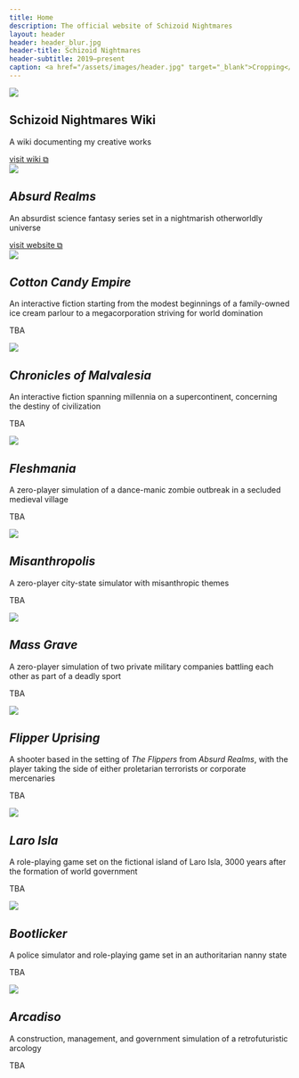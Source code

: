 ```yaml
---
title: Home
description: The official website of Schizoid Nightmares
layout: header
header: header_blur.jpg
header-title: Schizoid Nightmares
header-subtitle: 2019–present
caption: <a href="/assets/images/header.jpg" target="_blank">Cropping</a> of the cover for <i>Anthology I</i> — art by <a href="https://vladmomotart.tumblr.com/" target="_blank">Vlad Momot ⧉</a> as a paid commission
---
```


<div class="feature" markdown=0>
    <img src="/assets/images/snw_icon_small.png">
    <div>
        <h2>Schizoid Nightmares Wiki</h2>
        <p>A wiki documenting my creative works</p>
        <div><a href="https://schizoidnightmares.wiki/" target="_blank">visit wiki ⧉</a></div>
    </div>
</div>

<div class="feature" markdown=0>
    <img src="/assets/images/ar_icon_small.png">
    <div>
        <h2><i>Absurd Realms</i></h2>
        <p>An absurdist science fantasy series set in a nightmarish otherworldly universe</p>
        <div><a href="https://absurdrealms.com/" target="_blank">visit website ⧉</a></div>
    </div>
</div>

<div class="feature" markdown=0>
    <img src="/assets/images/cce_icon_small.png">
    <div>
        <h2><i>Cotton Candy Empire</i></h2>
        <p>An interactive fiction starting from the modest beginnings of a family-owned ice cream parlour to a megacorporation striving for world domination</p>
        <div><p>TBA</p></div>
    </div>
</div>

<div class="feature" markdown=0>
    <img src="/assets/images/cm_icon_small.png">
    <div>
        <h2><i>Chronicles of Malvalesia</i></h2>
        <p>An interactive fiction spanning millennia on a supercontinent, concerning the destiny of civilization</p>
        <div><p>TBA</p></div>
    </div>
</div>

<div class="feature" markdown=0>
    <img src="/assets/images/fleshmania_icon_small.png">
    <div>
        <h2><i>Fleshmania</i></h2>
        <p>A zero-player simulation of a dance-manic zombie outbreak in a secluded medieval village</p>
        <div><p>TBA</p></div>
    </div>
</div>

<div class="feature" markdown=0>
    <img src="/assets/images/misanthropolis_icon_small.png">
    <div>
        <h2><i>Misanthropolis</i></h2>
        <p>A zero-player city-state simulator with misanthropic themes</p>
        <div><p>TBA</p></div>
    </div>
</div>

<div class="feature" markdown=0>
    <img src="/assets/images/mg_icon_small.png">
    <div>
        <h2><i>Mass Grave</i></h2>
        <p>A zero-player simulation of two private military companies battling each other as part of a deadly sport</p>
        <div><p>TBA</p></div>
    </div>
</div>

<div class="feature" markdown=0>
    <img src="/assets/images/fu_icon_small.png">
    <div>
        <h2><i>Flipper Uprising</i></h2>
        <p>A shooter based in the setting of <i>The Flippers</i> from <i>Absurd Realms</i>, with the player taking the side of either proletarian terrorists or corporate mercenaries</p>
        <div><p>TBA</p></div>
    </div>
</div>

<div class="feature" markdown=0>
    <img src="/assets/images/laro_isla_icon_small.png">
    <div>
        <h2><i>Laro Isla</i></h2>
        <p>A role-playing game set on the fictional island of Laro Isla, 3000 years after the formation of world government</p>
        <div><p>TBA</p></div>
    </div>
</div>

<div class="feature" markdown=0>
    <img src="/assets/images/bootlicker_icon_small.png">
    <div>
        <h2><i>Bootlicker</i></h2>
        <p>A police simulator and role-playing game set in an authoritarian nanny state</p>
        <div><p>TBA</p></div>
    </div>
</div>

<div class="feature" markdown=0>
    <img src="/assets/images/arcadiso_icon_small.png">
    <div>
        <h2><i>Arcadiso</i></h2>
        <p>A construction, management, and government simulation of a retrofuturistic arcology</p>
        <div><p>TBA</p></div>
    </div>
</div>